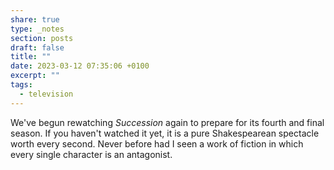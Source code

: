 ```yaml
---
share: true
type: _notes
section: posts
draft: false
title: ""
date: 2023-03-12 07:35:06 +0100
excerpt: ""
tags:
  - television
---
```



We've begun rewatching _Succession_ again to prepare for its fourth and final season. If you haven't watched it yet, it is a pure Shakespearean spectacle worth every second. Never before had I seen a work of fiction in which every single character is an antagonist.